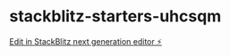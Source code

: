 # stackblitz-starters-uhcsqm

[Edit in StackBlitz next generation editor ⚡️](https://stackblitz.com/~/github.com/Rushikeshdanve/stackblitz-starters-uhcsqm)